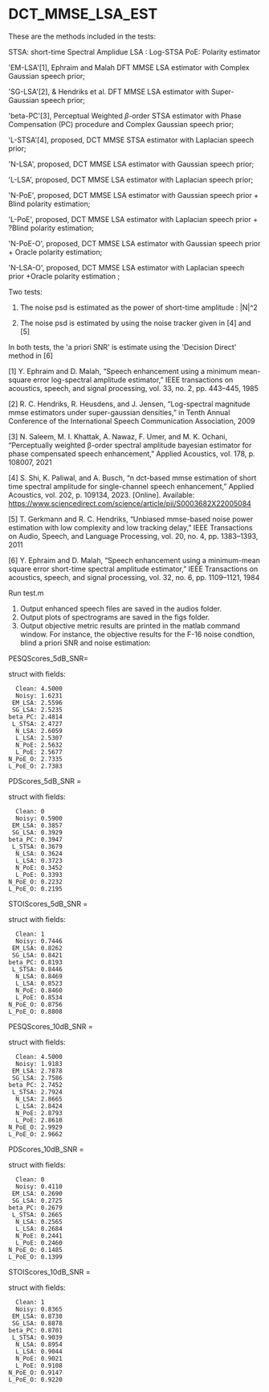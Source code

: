 # DCT_MMSE_LSA_EST

These are the methods included in the tests:

STSA: short-time Spectral Amplidue
LSA : Log-STSA
PoE: Polarity estimator

'EM-LSA'[1], Ephraim and Malah DFT MMSE LSA estimator with Complex Gaussian speech prior;

'SG-LSA'[2], & Hendriks et al. DFT MMSE LSA estimator with Super-Gaussian speech prior;
            
'beta-PC'[3], Perceptual Weighted $\beta$-order STSA estimator with Phase Compensation (PC) procedure and Complex Gaussian speech prior;

'L-STSA'[4], proposed, DCT MMSE STSA estimator with Laplacian speech prior; 

'N-LSA', proposed, DCT MMSE LSA estimator with Gaussian speech prior;

'L-LSA', proposed, DCT MMSE LSA estimator with Laplacian speech prior;

'N-PoE', proposed, DCT MMSE LSA estimator with Gaussian speech prior + Blind polarity estimation;

'L-PoE', proposed, DCT MMSE LSA estimator with Laplacian speech prior + ?Blind polarity estimation;

'N-PoE-O', proposed, DCT MMSE LSA estimator with Gaussian speech prior + Oracle polarity estimation;

'N-LSA-O', proposed, DCT MMSE LSA estimator with Laplacian speech prior +Oracle polarity estimation ;


Two tests:

1.  The noise psd is estimated as the power of short-time amplitude : |N|^2 
    
2.  The noise psd is estimated by using the noise tracker given in [4] and [5]

In both tests, the 'a priori SNR' is estimate using the 'Decision Direct' method in [6]


[1] Y. Ephraim and D. Malah, “Speech enhancement using a minimum mean-square error log-spectral amplitude estimator,” IEEE transactions on acoustics, speech, and signal processing, vol. 33, no. 2, pp. 443–445, 1985

[2] R. C. Hendriks, R. Heusdens, and J. Jensen, “Log-spectral magnitude mmse estimators under super-gaussian densities,” in Tenth Annual Conference of the International Speech Communication Association, 2009

[3] N. Saleem, M. I. Khattak, A. Nawaz, F. Umer, and M. K. Ochani, “Perceptually weighted β-order spectral amplitude bayesian estimator for phase compensated speech enhancement,” Applied Acoustics, vol. 178, p. 108007, 2021

[4] S. Shi, K. Paliwal, and A. Busch, “n dct-based mmse estimation of short time spectral amplitude for single-channel speech enhancement,” Applied Acoustics, vol. 202, p. 109134, 2023. [Online]. Available: https://www.sciencedirect.com/science/article/pii/S0003682X22005084

[5] T. Gerkmann and R. C. Hendriks, “Unbiased mmse-based noise power estimation with low complexity and low tracking delay,” IEEE
Transactions on Audio, Speech, and Language Processing, vol. 20, no. 4, pp. 1383–1393, 2011

[6] Y. Ephraim and D. Malah, “Speech enhancement using a minimum-mean square error short-time spectral amplitude estimator,” IEEE
Transactions on acoustics, speech, and signal processing, vol. 32, no. 6, pp. 1109–1121, 1984


Run test.m
1.  Output enhanced speech files are saved in the audios folder.
2.  Output plots of spectrograms are saved in the figs folder.
3.  Output objective metric results are printed in the matlab command window. For instance, the objective results for the F-16 noise condtion, blind a priori SNR and noise estimation:

PESQScores_5dB_SNR= 

  struct with fields:

      Clean: 4.5000
      Noisy: 1.6231
     EM_LSA: 2.5596
     SG_LSA: 2.5235
    beta_PC: 2.4814
     L_STSA: 2.4727
      N_LSA: 2.6059
      L_LSA: 2.5307
      N_PoE: 2.5632
      L_PoE: 2.5677
    N_PoE_O: 2.7335
    L_PoE_O: 2.7383

PDScores_5dB_SNR = 

  struct with fields:

      Clean: 0
      Noisy: 0.5900
     EM_LSA: 0.3857
     SG_LSA: 0.3929
    beta_PC: 0.3947
     L_STSA: 0.3679
      N_LSA: 0.3624
      L_LSA: 0.3723
      N_PoE: 0.3452
      L_PoE: 0.3393
    N_PoE_O: 0.2232
    L_PoE_O: 0.2195

STOIScores_5dB_SNR = 

  struct with fields:

      Clean: 1
      Noisy: 0.7446
     EM_LSA: 0.8262
     SG_LSA: 0.8421
    beta_PC: 0.8193
     L_STSA: 0.8446
      N_LSA: 0.8469
      L_LSA: 0.8523
      N_PoE: 0.8460
      L_PoE: 0.8534
    N_PoE_O: 0.8756
    L_PoE_O: 0.8808

PESQScores_10dB_SNR = 

  struct with fields:

      Clean: 4.5000
      Noisy: 1.9183
     EM_LSA: 2.7878
     SG_LSA: 2.7586
    beta_PC: 2.7452
     L_STSA: 2.7924
      N_LSA: 2.8665
      L_LSA: 2.8424
      N_PoE: 2.8793
      L_PoE: 2.8610
    N_PoE_O: 2.9929
    L_PoE_O: 2.9662

PDScores_10dB_SNR = 

  struct with fields:

      Clean: 0
      Noisy: 0.4110
     EM_LSA: 0.2690
     SG_LSA: 0.2725
    beta_PC: 0.2679
     L_STSA: 0.2665
      N_LSA: 0.2565
      L_LSA: 0.2684
      N_PoE: 0.2441
      L_PoE: 0.2460
    N_PoE_O: 0.1485
    L_PoE_O: 0.1399

STOIScores_10dB_SNR = 

  struct with fields:

      Clean: 1
      Noisy: 0.8365
     EM_LSA: 0.8730
     SG_LSA: 0.8878
    beta_PC: 0.8701
     L_STSA: 0.9039
      N_LSA: 0.8954
      L_LSA: 0.9044
      N_PoE: 0.9021
      L_PoE: 0.9108
    N_PoE_O: 0.9147
    L_PoE_O: 0.9220
